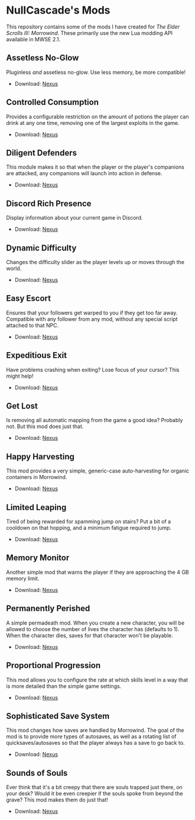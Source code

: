 # NullCascade's Mods

This repository contains some of the mods I have created for *The Elder Scrolls III: Morrowind*. These primarily use the new Lua modding API available in MWSE 2.1.

## Assetless No-Glow

Pluginless *and* assetless no-glow. Use less memory, be more compatible! 

* Download: [Nexus](https://www.nexusmods.com/morrowind/mods/47925/)

## Controlled Consumption

Provides a configurable restriction on the amount of potions the player can drink at any one time, removing one of the largest exploits in the game.

* Download: [Nexus](https://www.nexusmods.com/morrowind/mods/45624)

## Diligent Defenders

This module makes it so that when the player or the player's companions are attacked, any companions will launch into action in defense.

* Download: [Nexus](https://www.nexusmods.com/morrowind/mods/45717)

## Discord Rich Presence

Display information about your current game in Discord.

* Download: [Nexus](https://www.nexusmods.com/morrowind/mods/45550)

## Dynamic Difficulty

Changes the difficulty slider as the player levels up or moves through the world.

* Download: [Nexus](https://www.nexusmods.com/morrowind/mods/45710)

## Easy Escort

Ensures that your followers get warped to you if they get too far away. Compatible with any follower from any mod, without any special script attached to that NPC.

* Download: [Nexus](https://www.nexusmods.com/morrowind/mods/45712)

## Expeditious Exit

Have problems crashing when exiting? Lose focus of your cursor? This might help!

* Download: [Nexus](https://www.nexusmods.com/morrowind/mods/45634)

## Get Lost

Is removing all automatic mapping from the game a good idea? Probably not. But this mod does just that.

* Download: [Nexus](https://www.nexusmods.com/morrowind/mods/45981)

## Happy Harvesting

This mod provides a very simple, generic-case auto-harvesting for organic containers in Morrowind.

* Download: [Nexus](https://www.nexusmods.com/morrowind/mods/45627)

## Limited Leaping

Tired of being rewarded for spamming jump on stairs? Put a bit of a cooldown on that hopping, and a minimum fatigue required to jump.

* Download: [Nexus](https://www.nexusmods.com/morrowind/mods/46299)

## Memory Monitor

Another simple mod that warns the player if they are approaching the 4 GB memory limit.

* Download: [Nexus](https://www.nexusmods.com/morrowind/mods/45696)

## Permanently Perished

A simple permadeath mod. When you create a new character, you will be allowed to choose the number of lives the character has (defaults to 1). When the character dies, saves for that character won't be playable.

* Download: [Nexus](https://www.nexusmods.com/morrowind/mods/45672)

## Proportional Progression

This mod allows you to configure the rate at which skills level in a way that is more detailed than the simple game settings.

* Download: [Nexus](https://www.nexusmods.com/morrowind/mods/45697)

## Sophisticated Save System

This mod changes how saves are handled by Morrowind. The goal of the mod is to provide more types of autosaves, as well as a rotating list of quicksaves/autosaves so that the player always has a save to go back to.

* Download: [Nexus](https://www.nexusmods.com/morrowind/mods/45608)

## Sounds of Souls

Ever think that it's a bit creepy that there are souls trapped just there, on your desk? Would it be even creepier if the souls spoke from beyond the grave? This mod makes them do just that!

* Download: [Nexus](https://www.nexusmods.com/morrowind/mods/45657)
